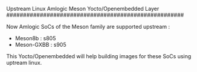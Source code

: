 Upstream Linux Amlogic Meson Yocto/Openembedded Layer
#####################################################

Now Amlogic SoCs of the Meson family are supported upstream :
 - Meson8b : s805
 - Meson-GXBB : s905

This Yocto/Openembedded will help building images for these SoCs using uptream linux.
